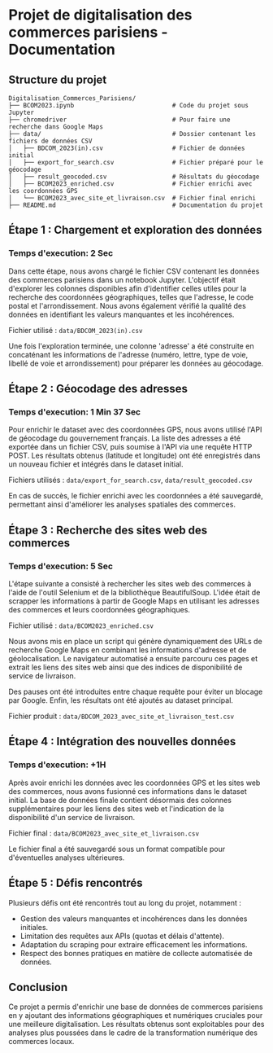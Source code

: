 # Projet de digitalisation des commerces parisiens - Documentation

## Structure du projet
```
Digitalisation_Commerces_Parisiens/
├── BCOM2023.ipynb                           # Code du projet sous Jupyter
├── chromedriver                             # Pour faire une recherche dans Google Maps
├── data/                                    # Dossier contenant les fichiers de données CSV
│   ├── BDCOM_2023(in).csv                   # Fichier de données initial
│   ├── export_for_search.csv                # Fichier préparé pour le géocodage
│   ├── result_geocoded.csv                  # Résultats du géocodage
│   ├── BCOM2023_enriched.csv                # Fichier enrichi avec les coordonnées GPS
│   └── BCOM2023_avec_site_et_livraison.csv  # Fichier final enrichi
├── README.md                                # Documentation du projet
```

## Étape 1 : Chargement et exploration des données
### Temps d'execution: 2 Sec

Dans cette étape, nous avons chargé le fichier CSV contenant les données des commerces parisiens dans un notebook Jupyter. L'objectif était d'explorer les colonnes disponibles afin d'identifier celles utiles pour la recherche des coordonnées géographiques, telles que l'adresse, le code postal et l'arrondissement. Nous avons également vérifié la qualité des données en identifiant les valeurs manquantes et les incohérences.

Fichier utilisé : `data/BDCOM_2023(in).csv`

Une fois l'exploration terminée, une colonne 'adresse' a été construite en concaténant les informations de l'adresse (numéro, lettre, type de voie, libellé de voie et arrondissement) pour préparer les données au géocodage.

## Étape 2 : Géocodage des adresses
### Temps d'execution: 1 Min 37 Sec

Pour enrichir le dataset avec des coordonnées GPS, nous avons utilisé l'API de géocodage du gouvernement français. La liste des adresses a été exportée dans un fichier CSV, puis soumise à l'API via une requête HTTP POST. Les résultats obtenus (latitude et longitude) ont été enregistrés dans un nouveau fichier et intégrés dans le dataset initial.

Fichiers utilisés : `data/export_for_search.csv`, `data/result_geocoded.csv`

En cas de succès, le fichier enrichi avec les coordonnées a été sauvegardé, permettant ainsi d'améliorer les analyses spatiales des commerces.

## Étape 3 : Recherche des sites web des commerces
### Temps d'execution: 5 Sec

L'étape suivante a consisté à rechercher les sites web des commerces à l'aide de l'outil Selenium et de la bibliothèque BeautifulSoup. L'idée était de scrapper les informations à partir de Google Maps en utilisant les adresses des commerces et leurs coordonnées géographiques.

Fichier utilisé : `data/BCOM2023_enriched.csv`

Nous avons mis en place un script qui génère dynamiquement des URLs de recherche Google Maps en combinant les informations d'adresse et de géolocalisation. Le navigateur automatisé a ensuite parcouru ces pages et extrait les liens des sites web ainsi que des indices de disponibilité de service de livraison.

Des pauses ont été introduites entre chaque requête pour éviter un blocage par Google. Enfin, les résultats ont été ajoutés au dataset principal.

Fichier produit : `data/BDCOM_2023_avec_site_et_livraison_test.csv`

## Étape 4 : Intégration des nouvelles données
### Temps d'execution: +1H

Après avoir enrichi les données avec les coordonnées GPS et les sites web des commerces, nous avons fusionné ces informations dans le dataset initial. La base de données finale contient désormais des colonnes supplémentaires pour les liens des sites web et l'indication de la disponibilité d'un service de livraison.

Fichier final : `data/BCOM2023_avec_site_et_livraison.csv`

Le fichier final a été sauvegardé sous un format compatible pour d'éventuelles analyses ultérieures.

## Étape 5 : Défis rencontrés

Plusieurs défis ont été rencontrés tout au long du projet, notamment :
- Gestion des valeurs manquantes et incohérences dans les données initiales.
- Limitation des requêtes aux APIs (quotas et délais d'attente).
- Adaptation du scraping pour extraire efficacement les informations.
- Respect des bonnes pratiques en matière de collecte automatisée de données.

## Conclusion

Ce projet a permis d'enrichir une base de données de commerces parisiens en y ajoutant des informations géographiques et numériques cruciales pour une meilleure digitalisation. Les résultats obtenus sont exploitables pour des analyses plus poussées dans le cadre de la transformation numérique des commerces locaux.
